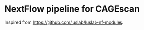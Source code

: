 NextFlow pipeline for CAGEscan
==============================

Inspired from <https://github.com/luslab/luslab-nf-modules>.
